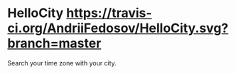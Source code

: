 # HelloCity https://travis-ci.org/AndriiFedosov/HelloCity.svg?branch=master
Search your time zone with your city.

